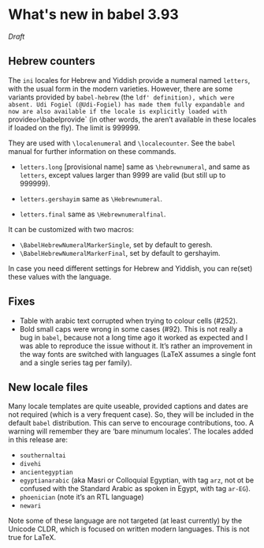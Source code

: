 
# What's new in babel 3.93

*Draft*

## Hebrew counters

The `ini` locales for Hebrew and Yiddish provide a numeral named
`letters`, with the usual form in the modern varieties. However, there
are some variants provided by `babel-hebrew` (the `ldf' definition),
which were absent. Udi Fogiel (@Udi-Fogiel) has made them fully
expandable and now are also available if the locale is explicitly loaded
with `provide` or `\babelprovide` (in other words, the aren’t available
in these locales if loaded on the fly). The limit is 999999.

They are used with `\localenumeral` and `\localecounter`. See the
`babel` manual for further information on these commands.

* `letters.long` [provisional name] same as `\hebrewnumeral`, and same
  as `letters`, except values larger than 9999 are valid (but still up
  to 999999).

* `letters.gershayim` same as `\Hebrewnumeral`.

* `letters.final` same as `\Hebrewnumeralfinal`.

It can be customized with two macros:
* `\BabelHebrewNumeralMarkerSingle`, set by default to geresh.
* `\BabelHebrewNumeralMarkerFinal`, set by default to gershayim.

In case you need different settings for Hebrew and Yiddish, you can
re(set) these values with the language.

## Fixes

* Table with arabic text corrupted when trying to colour cells (#252).
* Bold small caps were wrong in some cases (#92). This is not really a
  bug in `babel`, because not a long time ago it worked as expected
  and I was able to reproduce the issue without it. It’s rather an
  improvement in the way fonts are switched with languages (LaTeX
  assumes a single font and a single series tag per family).
  
## New locale files

Many locale templates are quite useable, provided captions and dates
are not required (which is a very frequent case). So, they will be
included in the default `babel` distribution. This can serve to encourage
contributions, too. A warning will remember they are ‘bare
minumum locales’. The locales added in this release are:

* `southernaltai`
* `divehi`
* `ancientegyptian` 
* `egyptianarabic` (aka Masri or Colloquial Egyptian, with tag `arz`,
  not ot be confused with the Standard Arabic as spoken in Egypt, with
  tag `ar-EG`).
* `phoenician` (note it’s an RTL language)
* `newari`

Note some of these language are not targeted (at least currently) by
the Unicode CLDR, which is focused on written modern languages. This is
not true for LaTeX.